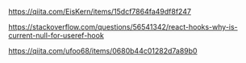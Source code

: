 https://qiita.com/EisKern/items/15dcf7864fa49df8f247

https://stackoverflow.com/questions/56541342/react-hooks-why-is-current-null-for-useref-hook

https://qiita.com/ufoo68/items/0680b44c01282d7a89b0